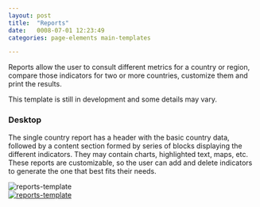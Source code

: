 ```yaml
---
layout: post
title:  "Reports"
date:   0008-07-01 12:23:49
categories: page-elements main-templates

---
```

Reports allow the user to consult different metrics for a country or region, compare those indicators for two or more countries, customize them and print the results.

<div class="advice development">
  <p class="advice_content">This template is still in development and some details may vary.</p>
</div>

### Desktop

The single country report has a header with the basic country data, followed by a content section formed by series of blocks displaying the different indicators. They may contain charts, highlighted text, maps, etc. These reports are customizable, so the user can add and delete indicators to generate the one that best fits their needs.

<div class="gallery">

  <div class="image-container">
    <img src="/gfw-style-guides/images/posts/main-templates/reports/07-01-report-single-desktop.png" alt="reports-template">
  </div>

  <div class="image-container">
    <a target="_blank" href="/gfw-style-guides/images/posts/main-templates/reports/07-05-report-single-desktop-full.jpg">
      <img src="/gfw-style-guides/images/posts/main-templates/reports/07-02-report-single-desktop.png" alt="reports-template">
    </a>
  </div>
</div>

